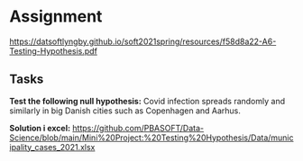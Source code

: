 # Assignment

https://datsoftlyngby.github.io/soft2021spring/resources/f58d8a22-A6-Testing-Hypothesis.pdf

## Tasks

**Test the following null hypothesis:** Covid infection spreads randomly and similarly in big
Danish cities such as Copenhagen and Aarhus.


**Solution i excel:** https://github.com/PBASOFT/Data-Science/blob/main/Mini%20Project:%20Testing%20Hypothesis/Data/municipality_cases_2021.xlsx
